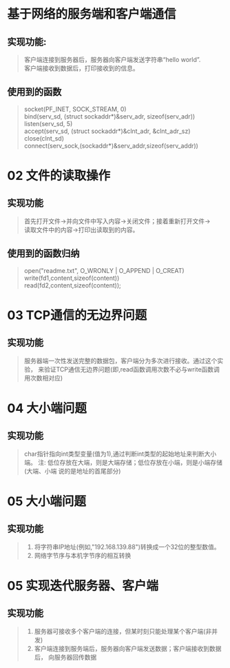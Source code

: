 # 基于网络的服务端和客户端通信<br>
## 实现功能: <br>
>客户端连接到服务器后，服务器向客户端发送字符串“hello world”.<br>
>客户端接收到数据后，打印接收到的信息。<br>
## 使用到的函数<br>
> socket(PF_INET, SOCK_STREAM, 0)<br>
> bind(serv_sd, (struct sockaddr*)&serv_adr, sizeof(serv_adr))<br>
> listen(serv_sd, 5)<br>
> accept(serv_sd, (struct sockaddr*)&clnt_adr, &clnt_adr_sz)<br>
> close(clnt_sd)<br>
> connect(serv_sock,(sockaddr*)&serv_addr,sizeof(serv_addr))<br>
# 02 文件的读取操作<br>
## 实现功能<br>
>首先打开文件->并向文件中写入内容->关闭文件；接着重新打开文件-><br>
>读取文件中的内容->打印出读取到的内容。<br>
## 使用到的函数归纳<br>
> open("readme.txt", O_WRONLY | O_APPEND | O_CREAT)<br>
> write(fd1,content,sizeof(content))<br>
> read(fd2,content,sizeof(content));<br>
# 03 TCP通信的无边界问题<br>
## 实现功能<br>
> 服务器端一次性发送完整的数据包，客户端分为多次进行接收。通过这个实验，
> 来验证TCP通信无边界问题(即,read函数调用次数不必与write函数调用次数相对应)
# 04 大小端问题<br>
## 实现功能<br>
> char指针指向int类型变量(值为1),通过判断int类型的起始地址来判断大小端。
> 注: 低位存放在大端，则是大端存储；低位存放在小端，则是小端存储(大端、小端
>     说的是地址的首尾部分)
# 05 大小端问题<br>
## 实现功能<br>
> 1. 将字符串IP地址(例如,"192.168.139.88")转换成一个32位的整型数值。
> 2. 网络字节序与本机字节序的相互转换
# 05 实现迭代服务器、客户端<br>
## 实现功能<br>
> 1. 服务器可接收多个客户端的连接，但某时刻只能处理某个客户端(非并发)
> 2. 客户端连接到服务端后，服务器向客户端发送数据；客户端接收到数据后，
>    向服务器回传数据